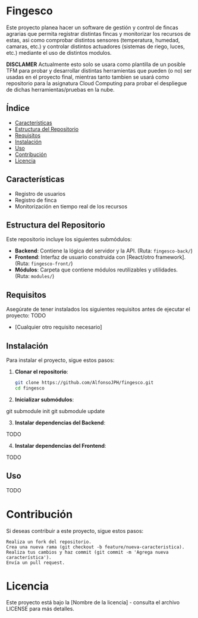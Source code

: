 # Fingesco

Este proyecto planea hacer un software de gestión y control de fincas agrarias que permita registrar distintas fincas y monitorizar los recursos de estas, asi como comprobar distintos sensores (temperatura, humedad, camaras, etc.) y controlar distintos actuadores (sistemas de riego, luces, etc.) mediante el uso de distintos modulos.

**DISCLAMER**
Actualmente esto solo se usara como plantilla de un posible TFM para probar y desarrollar distintas herramientas que pueden (o no) ser usadas en el proyecto final, mientras tanto tambien se usará como repositorio para la asignatura Cloud Computing para probar el despliegue de dichas herramientas/pruebas en la nube.

## Índice
- [Características](#características)
- [Estructura del Repositorio](#estructura-del-repositorio)
- [Requisitos](#requisitos)
- [Instalación](#instalación)
- [Uso](#uso)
- [Contribución](#contribución)
- [Licencia](#licencia)

## Características
- Registro de usuarios
- Registro de finca
- Monitorización en tiempo real de los recursos


## Estructura del Repositorio
Este repositorio incluye los siguientes submódulos:
- **Backend**: Contiene la lógica del servidor y la API. (Ruta: `fingesco-back/`)
- **Frontend**: Interfaz de usuario construida con [React/otro framework]. (Ruta: `fingesco-front/`)
- **Módulos**: Carpeta que contiene módulos reutilizables y utilidades. (Ruta: `modules/`)

## Requisitos
Asegúrate de tener instalados los siguientes requisitos antes de ejecutar el proyecto:
TODO
- [Cualquier otro requisito necesario]

## Instalación
Para instalar el proyecto, sigue estos pasos:

1. **Clonar el repositorio**:
   ```bash
   git clone https://github.com/AlfonsoJPH/fingesco.git
   cd fingesco
2. **Inicializar submódulos**:


git submodule init
git submodule update

3. **Instalar dependencias del Backend**:

TODO

4. **Instalar dependencias del Frontend**:

TODO


## Uso

TODO

# Contribución

Si deseas contribuir a este proyecto, sigue estos pasos:

    Realiza un fork del repositorio.
    Crea una nueva rama (git checkout -b feature/nueva-caracteristica).
    Realiza tus cambios y haz commit (git commit -m 'Agrega nueva característica').
    Envía un pull request.

# Licencia

Este proyecto está bajo la [Nombre de la licencia] - consulta el archivo LICENSE para más detalles.

